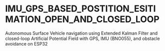 # IMU_GPS_BASED_POSTITION_ESITIMATION_OPEN_AND_CLOSED_LOOP
Autonomous Surface Vehicle navigation using Extended Kalman Filter and closed-loop Artificial Potential Field with GPS, IMU (BNO055), and obstacle avoidance on ESP32
